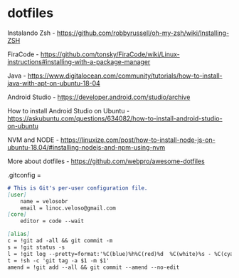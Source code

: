 # dotfiles

Instalando Zsh - https://github.com/robbyrussell/oh-my-zsh/wiki/Installing-ZSH

FiraCode - https://github.com/tonsky/FiraCode/wiki/Linux-instructions#installing-with-a-package-manager

Java - https://www.digitalocean.com/community/tutorials/how-to-install-java-with-apt-on-ubuntu-18-04

Android Studio - https://developer.android.com/studio/archive

How to install Android Studio on Ubuntu - https://askubuntu.com/questions/634082/how-to-install-android-studio-on-ubuntu

NVM and NODE - https://linuxize.com/post/how-to-install-node-js-on-ubuntu-18.04/#installing-nodejs-and-npm-using-nvm

More about dotfiles - https://github.com/webpro/awesome-dotfiles

.gitconfig = 


```markdown
# This is Git's per-user configuration file.
[user]
	name = velosobr
	email = linoc.veloso@gmail.com
[core]
	editor = code --wait

[alias]
c = !git ad -all && git commit -m
s = !git status -s
l = !git log --pretty=format:'%C(blue)%h%C(red)%d  %C(white)%s - %C(cyan)%cn, %C(green)%cr'
t = !sh -c 'git tag -a $1 -m $1'
amend = !git add --all && git commit --amend --no-edit
```
